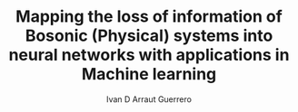 ---
paperId: 33
author: Ivan D Arraut Guerrero
publicationauthor: Arraut Guerrero, I. D.
title: Mapping the loss of information of Bosonic (Physical) systems into neural networks with applications in Machine learning
pdf: Poster_Arraut_Ivan.pdf
poster: --
alt: --
type: Poster
topic: FAT
link: https://research.latinxinai.org/papers/neurips/2019/pdf/Poster_Arraut_Ivan.pdf
conference: neurips
year: 2019
tags: neurips-2019
location: Vancouver, Canada
---